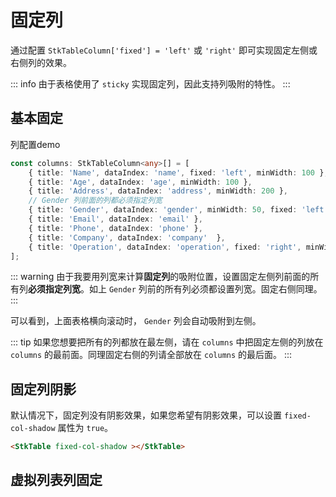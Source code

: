 # 固定列

通过配置 `StkTableColumn['fixed'] = 'left'` 或 `'right'` 即可实现固定左侧或右侧列的效果。

::: info
由于表格使用了 `sticky` 实现固定列，因此支持列吸附的特性。
:::

## 基本固定

列配置demo
```typescript
const columns: StkTableColumn<any>[] = [
    { title: 'Name', dataIndex: 'name', fixed: 'left', minWidth: 100 },
    { title: 'Age', dataIndex: 'age', minWidth: 100 }, 
    { title: 'Address', dataIndex: 'address', minWidth: 200 }, 
    // Gender 列前面的列都必须指定列宽
    { title: 'Gender', dataIndex: 'gender', minWidth: 50, fixed: 'left' },
    { title: 'Email', dataIndex: 'email' },
    { title: 'Phone', dataIndex: 'phone' },
    { title: 'Company', dataIndex: 'company'  },
    { title: 'Operation', dataIndex: 'operation', fixed: 'right', minWidth: 100 },
];

```
::: warning
由于我要用列宽来计算**固定列**的吸附位置，设置固定左侧列前面的所有列**必须指定列宽**。如上 `Gender` 列前的所有列必须都设置列宽。固定右侧同理。
:::

<demo vue="../../../docs-demo/basic/fixed/Fixed.vue"></demo>

可以看到，上面表格横向滚动时， `Gender` 列会自动吸附到左侧。

::: tip
如果您想要把所有的列都放在最左侧，请在 `columns` 中把固定左侧的列放在 `columns` 的最前面。同理固定右侧的列请全部放在 `columns` 的最后面。
:::

## 固定列阴影

默认情况下，固定列没有阴影效果，如果您希望有阴影效果，可以设置 `fixed-col-shadow` 属性为 `true`。

```html
<StkTable fixed-col-shadow ></StkTable>
```

## 虚拟列表列固定

<demo vue="../../../docs-demo/basic/fixed/FixedVirtual.vue"></demo>

